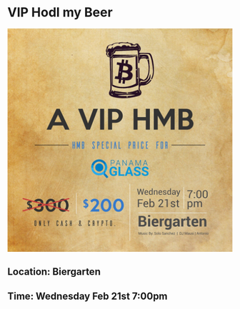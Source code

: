 # VIP Hodl my Beer

![VIP-HMB](https://github.com/Alexstang/PanamaGlass-Speakers-list/blob/master/VIP-HMB.jpg)

## Location: Biergarten

## Time: Wednesday Feb 21st 7:00pm

